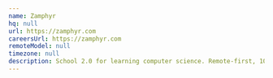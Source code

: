 ```yaml
---
name: Zamphyr
hq: null
url: https://zamphyr.com
careersUrl: https://zamphyr.com
remoteModel: null
timezone: null
description: School 2.0 for learning computer science. Remote-first, 100% JavaScript mostly Meteor.
---
```

